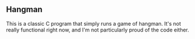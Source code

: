 ## Hangman
This is a classic C program that simply runs a game of hangman. It's not really functional right now, and I'm not particularly proud of the code either.
